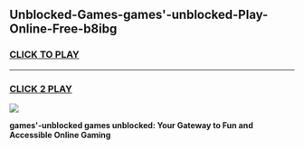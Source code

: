 
## Unblocked-Games-games'-unblocked-Play-Online-Free-b8ibg
<h3>
<a href="https://premium76.site?title=games'-unblocked&ref=26A">CLICK TO PLAY</a></h3>
<hr>

<h3>
<a href="https://premium76.site?title=games'-unblocked&ref=26A">CLICK 2 PLAY</a>
  
</h3>

<a href="https://premium76.site?title=games'-unblocked&ref=26A"><img src="https://clearcache.store/games.png"></a>


**games'-unblocked games unblocked: Your Gateway to Fun and Accessible Online Gaming**
